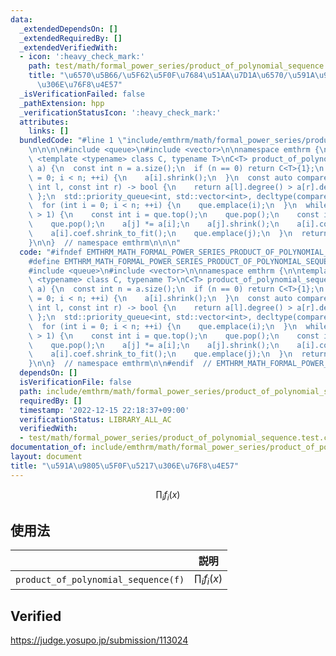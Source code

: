 ```yaml
---
data:
  _extendedDependsOn: []
  _extendedRequiredBy: []
  _extendedVerifiedWith:
  - icon: ':heavy_check_mark:'
    path: test/math/formal_power_series/product_of_polynomial_sequence.test.cpp
    title: "\u6570\u5B66/\u5F62\u5F0F\u7684\u51AA\u7D1A\u6570/\u591A\u9805\u5F0F\u5217\
      \u306E\u76F8\u4E57"
  _isVerificationFailed: false
  _pathExtension: hpp
  _verificationStatusIcon: ':heavy_check_mark:'
  attributes:
    links: []
  bundledCode: "#line 1 \"include/emthrm/math/formal_power_series/product_of_polynomial_sequence.hpp\"\
    \n\n\n\n#include <queue>\n#include <vector>\n\nnamespace emthrm {\n\ntemplate\
    \ <template <typename> class C, typename T>\nC<T> product_of_polynomial_sequence(std::vector<C<T>>\
    \ a) {\n  const int n = a.size();\n  if (n == 0) return C<T>{1};\n  for (int i\
    \ = 0; i < n; ++i) {\n    a[i].shrink();\n  }\n  const auto compare = [&a](const\
    \ int l, const int r) -> bool {\n    return a[l].degree() > a[r].degree();\n \
    \ };\n  std::priority_queue<int, std::vector<int>, decltype(compare)> que(compare);\n\
    \  for (int i = 0; i < n; ++i) {\n    que.emplace(i);\n  }\n  while (que.size()\
    \ > 1) {\n    const int i = que.top();\n    que.pop();\n    const int j = que.top();\n\
    \    que.pop();\n    a[j] *= a[i];\n    a[j].shrink();\n    a[i].coef.clear();\n\
    \    a[i].coef.shrink_to_fit();\n    que.emplace(j);\n  }\n  return a[que.top()];\n\
    }\n\n}  // namespace emthrm\n\n\n"
  code: "#ifndef EMTHRM_MATH_FORMAL_POWER_SERIES_PRODUCT_OF_POLYNOMIAL_SEQUENCE_HPP_\n\
    #define EMTHRM_MATH_FORMAL_POWER_SERIES_PRODUCT_OF_POLYNOMIAL_SEQUENCE_HPP_\n\n\
    #include <queue>\n#include <vector>\n\nnamespace emthrm {\n\ntemplate <template\
    \ <typename> class C, typename T>\nC<T> product_of_polynomial_sequence(std::vector<C<T>>\
    \ a) {\n  const int n = a.size();\n  if (n == 0) return C<T>{1};\n  for (int i\
    \ = 0; i < n; ++i) {\n    a[i].shrink();\n  }\n  const auto compare = [&a](const\
    \ int l, const int r) -> bool {\n    return a[l].degree() > a[r].degree();\n \
    \ };\n  std::priority_queue<int, std::vector<int>, decltype(compare)> que(compare);\n\
    \  for (int i = 0; i < n; ++i) {\n    que.emplace(i);\n  }\n  while (que.size()\
    \ > 1) {\n    const int i = que.top();\n    que.pop();\n    const int j = que.top();\n\
    \    que.pop();\n    a[j] *= a[i];\n    a[j].shrink();\n    a[i].coef.clear();\n\
    \    a[i].coef.shrink_to_fit();\n    que.emplace(j);\n  }\n  return a[que.top()];\n\
    }\n\n}  // namespace emthrm\n\n#endif  // EMTHRM_MATH_FORMAL_POWER_SERIES_PRODUCT_OF_POLYNOMIAL_SEQUENCE_HPP_\n"
  dependsOn: []
  isVerificationFile: false
  path: include/emthrm/math/formal_power_series/product_of_polynomial_sequence.hpp
  requiredBy: []
  timestamp: '2022-12-15 22:18:37+09:00'
  verificationStatus: LIBRARY_ALL_AC
  verifiedWith:
  - test/math/formal_power_series/product_of_polynomial_sequence.test.cpp
documentation_of: include/emthrm/math/formal_power_series/product_of_polynomial_sequence.hpp
layout: document
title: "\u591A\u9805\u5F0F\u5217\u306E\u76F8\u4E57"
---
```


$$
  \prod_i f_i(x)
$$


## 使用法

||説明|
|:--:|:--:|
|`product_of_polynomial_sequence(f)`|$\prod_i f_i(x)$|


## Verified

https://judge.yosupo.jp/submission/113024
